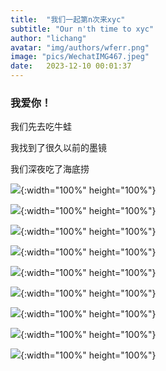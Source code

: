 ```yaml
---
title:  "我们一起第n次来xyc"
subtitle: "Our n'th time to xyc"
author: "lichang"
avatar: "img/authors/wferr.png"
image: "pics/WechatIMG467.jpeg"
date:   2023-12-10 00:01:37
---
```


### 我爱你！

我们先去吃牛蛙

我找到了很久以前的墨镜

我们深夜吃了海底捞

![](../pics/WechatIMG450.jpeg){:width="100%" height="100%"}

![](../pics/WechatIMG451.jpeg){:width="100%" height="100%"}

![](../pics/WechatIMG452.jpeg){:width="100%" height="100%"}

![](../pics/WechatIMG453.jpeg){:width="100%" height="100%"}

![](../pics/WechatIMG460.jpeg){:width="100%" height="100%"}

![](../pics/WechatIMG464.jpeg){:width="100%" height="100%"}

![](../pics/WechatIMG465.jpeg){:width="100%" height="100%"}

![](../pics/WechatIMG466.jpeg){:width="100%" height="100%"}

![](../pics/WechatIMG467.jpeg){:width="100%" height="100%"}
